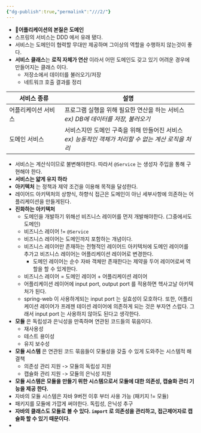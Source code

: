 ```yaml
---
{"dg-publish":true,"permalink":"///2/"}
---
```



- **어플리케이션의 본질은 도메인**
- 스프링의 서비스는 DDD 에서 유래 됐다.
- 서비스는 도메인이 협력할 무대만 제공하며 그이상의 역할을 수행하지 않는것이 좋다.
- **서비스 클래스**는 **로직 자체가 연산** 이라서 어떤 도메인도 갖고 있기 어려운 경우에 만들어지는 클래스 이다.
	- 저장소에서 데이터를 불러오기/저장
	- 네트워크 호출 결과를 정리

| 서비스 종류     | 설명                                                             |
| ---------- | -------------------------------------------------------------- |
| 어플리케이션 서비스 | 프로그램 실행을 위해 필요한 연산을 하는 서비스<br>*ex) DB에 데이터를 저장, 불러오기*          |
| 도메인 서비스    | 서비스지만 도메인 구축을 위해 만들어진 서비스<br>*ex) 능동적인 객체가 처리할 수 없는 계산 로직을 처리* |

- 서비스는 계산식이므로 불변해야한다. 따라서 `@Service` 는 생성자 주입을 통해 구현해야 한다.
- **서비스는 얇게 유지 하라**
- **아키텍처** 는 정책과 제약 조건을 이용해 목적을 달성한다.
- 레이어드 아키텍처의 상향식, 하향식 접근은 도메인이 아닌 세부사항에 의존하는 어플리케이션을 만들게된다.
- **진화하는 아키텍처**
	- 도메인을 개발하기 위해선 비즈니스 레이어를 먼저 개발해야한다. (그중에서도 도메인)
	- 비즈니스 레이어 != `@Service`
	- 비즈니스 레이어는 도메인까지 포함하는 개념이다.
	- 비즈니스 레이어만 존재하는 전형적인 레이어드 아키텍처에 도메인 레이어를 추가고 비즈니스 레이어는 어플리케이션 레이어로 변경한다.
		- 도메인 레이어는 순수 자바 객체만 존재한다는 제약을 두어 레이어로써 역할을 할 수 있게한다.
	- 비즈니스 레이어 = 도메인 레이어 + 어플리케이션 레이어
	- 어플리케이션 레이어에 input port, output port 를 적용하면 헥사고날 아키텍처가 된다.
	- spring-web 이 사용하게되는 input port 는 실효성이 모호하다. 또한, 어플리케이션 레이어가 프레젠 테이션 레이어에 의존하게 되는 것은 부자연 스럽다. 그래서 input port 는 사용하지 않아도 된다고 생각한다.
- **모듈** 은 독립성과 은닉성을 만족하며 연관된 코드들의 묶음이다. 
	- 재사용성
	- 테스트 용이성
	- 유지 보수성
- **모듈 시스템** 은 연관된 코드 묶음들이 모듈성을 갖출 수 있게 도와주는 시스템적 해결책
	- 의존성 관리 지원 -> 모듈의 독립성 지원
	- 캡슐화 관리 지원 -> 모듈의 은닉성 지원
- **모듈 시스템은 모듈을 만들기 위한 시스템으로서 모듈에 대한 의존성, 캡술화 관리 기능을 제공 한다.**
- 자바의 모듈 시스템은 자바 9버전 이후 부터 사용 가능 (패키지 != 모듈)
- 패키지를 모듈에 가깝게 써야한다. 독립성, 은닉성 추구
- **자바의 클래스도 모듈로 볼 수 있다. `import` 로 의존성을 관리하고, 접근제어자로 캡슐화 할 수 있기 때문이다.**
- 